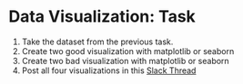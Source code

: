 # Data Visualization: Task

1. Take the dataset from the previous task. 
2. Create two good visualization with matplotlib or seaborn
3. Create two bad visualization with matplotlib or seaborn
4. Post all four visualizations in this [Slack Thread](https://techlabs-community.slack.com/archives/G01LXNY9F6J/p1612527184005300)